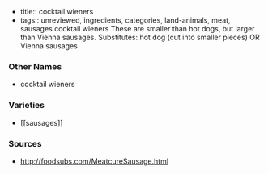 - title:: cocktail wieners
- tags:: unreviewed, ingredients, categories, land-animals, meat, sausages
cocktail wieners These are smaller than hot dogs, but larger than Vienna sausages. Substitutes: hot dog (cut into smaller pieces) OR Vienna sausages

### Other Names

* cocktail wieners

### Varieties

* [[sausages]]

### Sources
* http://foodsubs.com/MeatcureSausage.html
